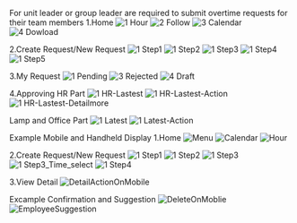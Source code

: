 For unit leader or group leader are required to submit overtime requests for their team members
1.Home
![1 Hour](https://github.com/user-attachments/assets/d77f95ae-4a28-4276-b113-7e710a9213df)
![2 Follow](https://github.com/user-attachments/assets/b648725f-908d-4039-ab17-70af81d828d1)
![3 Calendar](https://github.com/user-attachments/assets/97ba6b8f-dcbe-450c-b677-dc79aa6963dc)
![4 Dowload](https://github.com/user-attachments/assets/8f3be51c-0a33-4074-831a-1990e640f10a)

2.Create Request/New Request
![1 Step1](https://github.com/user-attachments/assets/985ec81d-966d-4db7-98e3-2a1f32122ddc)
![1 Step2](https://github.com/user-attachments/assets/07c3ecde-3171-4448-8643-cf2a1556716f)
![1 Step3](https://github.com/user-attachments/assets/43c5fcd6-2736-49ce-85cf-4bf850301570)
![1 Step4](https://github.com/user-attachments/assets/7d32fd9f-0482-49e8-a109-3f279a050590)
![1 Step5](https://github.com/user-attachments/assets/96e4e6d5-781f-4786-b71d-14348b8d016b)

3.My Request
![1 Pending](https://github.com/user-attachments/assets/0a94609a-4e47-488a-8677-c4d4df858ba9)
![3 Rejected](https://github.com/user-attachments/assets/3d7bf441-ea4c-4e4c-b5dd-16a13af1a904)
![4 Draft](https://github.com/user-attachments/assets/b7a61b3e-52ca-474b-ab81-9bfba786fd87)

4.Approving
  HR Part
  ![1 HR-Lastest](https://github.com/user-attachments/assets/1ee1c8b7-dbbb-4d20-ac6e-fc432bea8e32)
  ![1 HR-Lastest-Action](https://github.com/user-attachments/assets/aa01e851-b45f-4385-84ef-9ec485037ce1)
  ![1 HR-Lastest-Detailmore](https://github.com/user-attachments/assets/2d7203bc-d8d7-4aca-ba06-51eb878b4c4a)
  
  Lamp and Office Part
  ![1 Latest](https://github.com/user-attachments/assets/cab2134c-7508-46bc-b947-59b390d0826e)
  ![1 Latest-Action](https://github.com/user-attachments/assets/2c0badb3-6a9e-45a3-b9d7-2a8e4bf04417)

Example Mobile and Handheld Display
1.Home
![Menu](https://github.com/user-attachments/assets/459ad5aa-7748-4682-bc4f-201ec0a832d3)
![Calendar](https://github.com/user-attachments/assets/5c8b75cc-992f-46d6-9a64-cbeb98d69045)
![Hour](https://github.com/user-attachments/assets/357600c1-47f9-491c-9d81-0f2fcc9a286b)

2.Create Request/New Request
![1 Step1](https://github.com/user-attachments/assets/13913d87-b23f-432a-95e8-9e4e5f599425)
![1 Step2](https://github.com/user-attachments/assets/c6b22f88-d4bb-4db6-a869-6a959007de19)
![1 Step3](https://github.com/user-attachments/assets/d5878565-f086-439f-9ee6-22259d394ed6)
![1 Step3_Time_select](https://github.com/user-attachments/assets/41bb602b-3058-4921-9fe8-2f77121f8247)
![1 Step4](https://github.com/user-attachments/assets/34b7a998-ea5e-4b57-bb2d-4ea2f309d465)

3.View Detail
![DetailActionOnMobile](https://github.com/user-attachments/assets/bdbd8b56-4972-414a-bd56-ae9f9e0ff14b)


Excample Confirmation and Suggestion
![DeleteOnMoblie](https://github.com/user-attachments/assets/8941ec96-e158-48fa-8d9a-2d0ee365f2a2)
![EmployeeSuggestion](https://github.com/user-attachments/assets/74a14ea3-d320-4a68-82b2-eae9c8683803)

